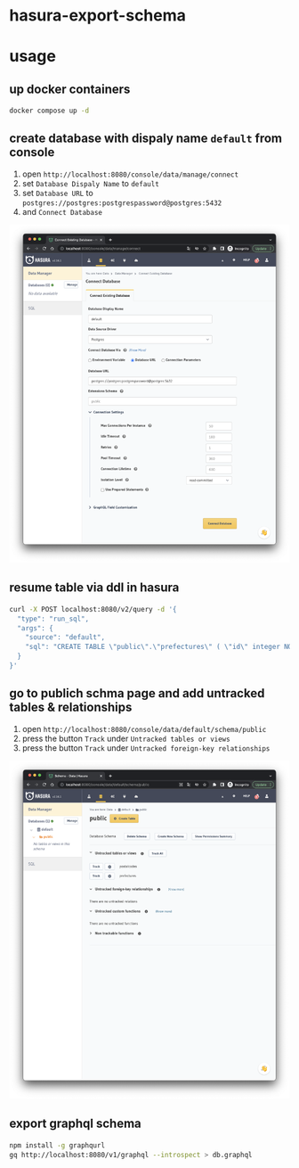 # hasura-export-schema

# usage
## up docker containers
```bash
docker compose up -d
```

## create database with dispaly name `default` from console
1. open `http://localhost:8080/console/data/manage/connect`
2. set `Database Dispaly Name` to `default`
3. set `Database URL` to `postgres://postgres:postgrespassword@postgres:5432`
4. and `Connect Database`

![image](./images/manageconsole.png)

## resume table via ddl in hasura

```bash
curl -X POST localhost:8080/v2/query -d '{
  "type": "run_sql",
  "args": {
    "source": "default",                                                         
    "sql": "CREATE TABLE \"public\".\"prefectures\" ( \"id\" integer NOT NULL, \"name\" character varying(50) NOT NULL, PRIMARY KEY (\"id\")); CREATE TABLE \"public\".\"postalcodes\" ( \"id\" integer NOT NULL, \"code\" character varying(7) NOT NULL, \"prefecture_id\" integer NOT NULL, PRIMARY KEY (\"id\"), CONSTRAINT \"postalcodes_prefecture_id_foregin_key\" FOREIGN KEY (\"prefecture_id\") REFERENCES \"public\".\"prefectures\" (\"id\") ON UPDATE NO ACTION ON DELETE NO ACTION);" 
  }
}'
```

## go to publich schma page and add untracked tables & relationships
1. open `http://localhost:8080/console/data/default/schema/public`
2. press the button `Track` under `Untracked tables or views`
3. press the button `Track` under `Untracked foreign-key relationships`

![image](./images/untracktables.png)

## export graphql schema

```bash
npm install -g graphqurl
gq http://localhost:8080/v1/graphql --introspect > db.graphql
```
